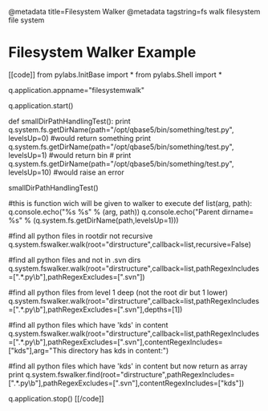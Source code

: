 @metadata title=Filesystem Walker
@metadata tagstring=fs walk filesystem file system

# Filesystem Walker Example

[[code]]
from pylabs.InitBase import *
from pylabs.Shell import *
 
q.application.appname="filesystemwalk"
 
q.application.start()
 
def smallDirPathHandlingTest():
    print q.system.fs.getDirName(path="/opt/qbase5/bin/something/test.py", levelsUp=0) #would return something
    print q.system.fs.getDirName(path="/opt/qbase5/bin/something/test.py", levelsUp=1) #would return bin
    # print q.system.fs.getDirName(path="/opt/qbase5/bin/something/test.py", levelsUp=10) #would raise an error
 
smallDirPathHandlingTest()   
     
#this is function wich will be given to walker to execute
def list(arg, path):
    q.console.echo("%s %s" % (arg, path))
    q.console.echo("Parent dirname= %s" % (q.system.fs.getDirName(path,levelsUp=1)))
     
#find all python files in rootdir not recursive
q.system.fswalker.walk(root="dirstructure",callback=list,recursive=False)   
     
#find all python files and not in .svn dirs
q.system.fswalker.walk(root="dirstructure",callback=list,pathRegexIncludes=[".*\.py\\b"],pathRegexExcludes=["\.svn"])
 
#find all python files from level 1 deep (not the root dir but 1 lower)   
q.system.fswalker.walk(root="dirstructure",callback=list,pathRegexIncludes=[".*\.py\\b"],pathRegexExcludes=["\.svn"],depths=[1])   
     
#find all python files which have 'kds' in content   
q.system.fswalker.walk(root="dirstructure",callback=list,pathRegexIncludes=[".*\.py\\b"],pathRegexExcludes=["\.svn"],contentRegexIncludes=["kds"],arg="This directory has kds in content:")
 
#find all python files which have 'kds' in content but now return as array
print q.system.fswalker.find(root="dirstructure",pathRegexIncludes=[".*\.py\\b"],pathRegexExcludes=["\.svn"],contentRegexIncludes=["kds"])
 
q.application.stop()
[[/code]]